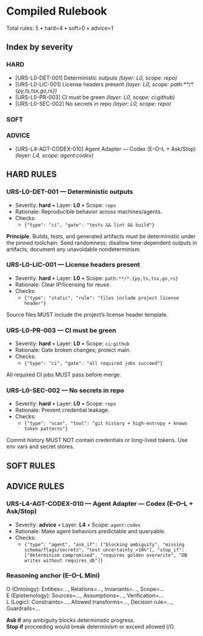 # Compiled Rulebook

Total rules: 5  •  hard=4  •  soft=0  •  advice=1

## Index by severity

### HARD
- [URS-L0-DET-001] Deterministic outputs  _(layer: L0, scope: repo)_
- [URS-L0-LIC-001] License headers present  _(layer: L0, scope: path:**/*.{py,ts,tsx,go,rs})_
- [URS-L0-PR-003] CI must be green  _(layer: L0, scope: ci:github)_
- [URS-L0-SEC-002] No secrets in repo  _(layer: L0, scope: repo)_

### SOFT

### ADVICE
- [URS-L4-AGT-CODEX-010] Agent Adapter — Codex (E–O–L + Ask/Stop)  _(layer: L4, scope: agent:codex)_


## HARD RULES
### URS-L0-DET-001 — Deterministic outputs
- Severity: **hard**  •  Layer: **L0**  •  Scope: `repo`
- Rationale: Reproducible behavior across machines/agents.
- Checks:
  - `{"type": "ci", "gate": "tests && lint && build"}`

**Principle.** Builds, tests, and generated artifacts must be deterministic under the pinned toolchain.
Seed randomness; disallow time-dependent outputs in artifacts; document any unavoidable nondeterminism.
### URS-L0-LIC-001 — License headers present
- Severity: **hard**  •  Layer: **L0**  •  Scope: `path:**/*.{py,ts,tsx,go,rs}`
- Rationale: Clear IP/licensing for reuse.
- Checks:
  - `{"type": "static", "rule": "files include project license header"}`

Source files MUST include the project’s license header template.
### URS-L0-PR-003 — CI must be green
- Severity: **hard**  •  Layer: **L0**  •  Scope: `ci:github`
- Rationale: Gate broken changes; protect main.
- Checks:
  - `{"type": "ci", "gate": "all required jobs succeed"}`

All required CI jobs MUST pass before merge.
### URS-L0-SEC-002 — No secrets in repo
- Severity: **hard**  •  Layer: **L0**  •  Scope: `repo`
- Rationale: Prevent credential leakage.
- Checks:
  - `{"type": "scan", "tool": "git history + high-entropy + known token patterns"}`

Commit history MUST NOT contain credentials or long-lived tokens. Use env vars and secret stores.


## SOFT RULES


## ADVICE RULES
### URS-L4-AGT-CODEX-010 — Agent Adapter — Codex (E–O–L + Ask/Stop)
- Severity: **advice**  •  Layer: **L4**  •  Scope: `agent:codex`
- Rationale: Make agent behaviors predictable and queryable.
- Checks:
  - `{"type": "agent", "ask_if": ["blocking ambiguity", "missing schema/flags/secrets", "test uncertainty >10%"], "stop_if": ["determinism compromised", "requires golden overwrite", "DB writes without requires_db"]}`

### Reasoning anchor (E–O–L Mini)
O (Ontology): Entities=…, Relations=…, Invariants=…, Scope=…  
E (Epistemology): Sources=…, Assumptions=…, Verification=…  
L (Logic): Constraints=…, Allowed transforms=…, Decision rule=…, Guardrails=…

**Ask if** any ambiguity blocks deterministic progress.  
**Stop if** proceeding would break determinism or exceed allowed I/O.

